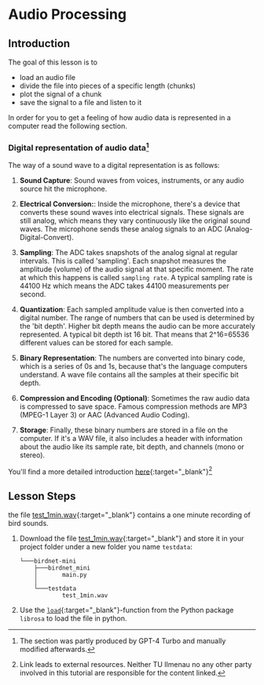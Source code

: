 # Audio Processing

## Introduction

The goal of this lesson is to

* load an audio file 
* divide the file into pieces of a specific length (chunks)
* plot the signal of a chunk
* save the signal to a file and listen to it 

In order for you to get a feeling of how audio data is represented in a computer read the following section.


### Digital representation of audio data[^1]

The way of a sound wave to a digital representation is as follows:

1. **Sound Capture**: Sound waves from voices, instruments, or any audio source hit the microphone.

2. **Electrical Conversion:**: Inside the microphone, there's a device that converts these sound waves into electrical signals. These signals are still analog, which means they vary continuously like the original sound waves. The microphone sends these analog signals to an ADC (Analog-Digital-Convert). 

3. **Sampling**: The ADC takes snapshots of the analog signal at regular intervals. This is called 'sampling'. Each snapshot measures the amplitude (volume) of the audio signal at that specific moment. The rate at which this happens is called `sampling rate`. A typical sampling rate is 44100 Hz which means the ADC takes 44100 measurements per second. 

4. **Quantization**: Each sampled amplitude value is then converted into a digital number. The range of numbers that can be used is determined by the 'bit depth'. Higher bit depth means the audio can be more accurately represented. A typical bit depth ist 16 bit. That means that 2^16=65536 different values can be stored for each sample. 

5. **Binary Representation**: The numbers are converted into binary code, which is a series of 0s and 1s, because that's the language computers understand. A wave file contains all the samples at their specific bit depth. 

6. **Compression and Encoding (Optional)**: Sometimes the raw audio data is compressed to save space. Famous compression methods are MP3 (MPEG-1 Layer 3) or AAC (Advanced Audio Coding).

7. **Storage**: Finally, these binary numbers are stored in a file on the computer. If it's a WAV file, it also includes a header with information about the audio like its sample rate, bit depth, and channels (mono or stereo).


You'll find a more detailed introduction [here](https://woodandfirestudio.com/en/sample-rate-bit-depth/){:target="_blank"}[^2]

[^1]: The section was partly produced by GPT-4 Turbo and manually modified afterwards. 

[^2]: Link leads to external resources. Neither TU Ilmenau no any other party involved in this tutorial are responsible for the content linked. 

## Lesson Steps

the file [test_1min.wav](./files/test_1min.wav){:target="_blank"} contains a one minute recording of bird sounds. 

1. Download the file [test_1min.wav](./files/test_1min.wav){:target="_blank"} and store it in your project folder under a new folder you name `testdata`:

    ```
    └───birdnet-mini
        ├───birdnet_mini
        │       main.py
        │
        └───testdata
                test_1min.wav
    ```

2. Use the [`load`](https://librosa.org/doc/latest/generated/librosa.load.html#librosa.load){:target="_blank"}-function  from the Python package `librosa` to load the file in python. 